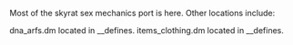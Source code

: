 Most of the skyrat sex mechanics port is here. Other locations include:

dna_arfs.dm			located in __defines.
items_clothing.dm	located in __defines.